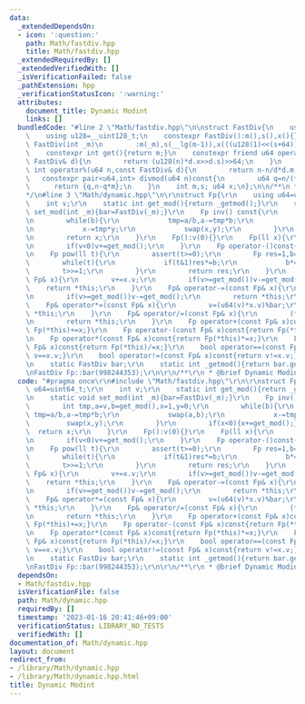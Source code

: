 ```yaml
---
data:
  _extendedDependsOn:
  - icon: ':question:'
    path: Math/fastdiv.hpp
    title: Math/fastdiv.hpp
  _extendedRequiredBy: []
  _extendedVerifiedWith: []
  _isVerificationFailed: false
  _pathExtension: hpp
  _verificationStatusIcon: ':warning:'
  attributes:
    document_title: Dynamic Modint
    links: []
  bundledCode: "#line 2 \"Math/fastdiv.hpp\"\n\nstruct FastDiv{\n    using u64=uint64_t;\n\
    \    using u128=__uint128_t;\n    constexpr FastDiv():m(),s(),x(){}\n    constexpr\
    \ FastDiv(int _m)\n        :m(_m),s(__lg(m-1)),x(((u128(1)<<(s+64))+m-1)/m){}\n\
    \    constexpr int get(){return m;}\n    constexpr friend u64 operator/(u64 n,const\
    \ FastDiv& d){\n        return (u128(n)*d.x>>d.s)>>64;\n    }\n    constexpr friend\
    \ int operator%(u64 n,const FastDiv& d){\n        return n-n/d*d.m;\n    }\n \
    \   constexpr pair<u64,int> divmod(u64 n)const{\n        u64 q=n/(*this);\n  \
    \      return {q,n-q*m};\n    }\n    int m,s; u64 x;\n};\n\n/**\n * Fast Division\n\
    */\n#line 3 \"Math/dynamic.hpp\"\n\r\nstruct Fp{\r\n    using u64=uint64_t;\r\n\
    \    int v;\r\n    static int get_mod(){return _getmod();}\r\n    static void\
    \ set_mod(int _m){bar=FastDiv(_m);}\r\n    Fp inv() const{\r\n        int tmp,a=v,b=get_mod(),x=1,y=0;\r\
    \n        while(b){\r\n            tmp=a/b,a-=tmp*b;\r\n            swap(a,b);\r\
    \n            x-=tmp*y;\r\n            swap(x,y);\r\n        }\r\n        if(x<0){x+=get_mod();}\r\
    \n        return x;\r\n    }\r\n    Fp():v(0){}\r\n    Fp(ll x){\r\n        v=x%get_mod();\r\
    \n        if(v<0)v+=get_mod();\r\n    }\r\n    Fp operator-()const{return Fp()-*this;}\r\
    \n    Fp pow(ll t){\r\n        assert(t>=0);\r\n        Fp res=1,b=*this;\r\n\
    \        while(t){\r\n            if(t&1)res*=b;\r\n            b*=b;\r\n    \
    \        t>>=1;\r\n        }\r\n        return res;\r\n    }\r\n    Fp& operator+=(const\
    \ Fp& x){\r\n        v+=x.v;\r\n        if(v>=get_mod())v-=get_mod();\r\n    \
    \    return *this;\r\n    }\r\n    Fp& operator-=(const Fp& x){\r\n        v+=get_mod()-x.v;\r\
    \n        if(v>=get_mod())v-=get_mod();\r\n        return *this;\r\n    }\r\n\
    \    Fp& operator*=(const Fp& x){\r\n        v=(u64(v)*x.v)%bar;\r\n        return\
    \ *this;\r\n    }\r\n    Fp& operator/=(const Fp& x){\r\n        (*this)*=x.inv();\r\
    \n        return *this;\r\n    }\r\n    Fp operator+(const Fp& x)const{return\
    \ Fp(*this)+=x;}\r\n    Fp operator-(const Fp& x)const{return Fp(*this)-=x;}\r\
    \n    Fp operator*(const Fp& x)const{return Fp(*this)*=x;}\r\n    Fp operator/(const\
    \ Fp& x)const{return Fp(*this)/=x;}\r\n    bool operator==(const Fp& x)const{return\
    \ v==x.v;}\r\n    bool operator!=(const Fp& x)const{return v!=x.v;}\r\nprivate:\r\
    \n    static FastDiv bar;\r\n    static int _getmod(){return bar.get();}\r\n};\r\
    \nFastDiv Fp::bar(998244353);\r\n\r\n/**\r\n * @brief Dynamic Modint\r\n */\n"
  code: "#pragma once\r\n#include \"Math/fastdiv.hpp\"\r\n\r\nstruct Fp{\r\n    using\
    \ u64=uint64_t;\r\n    int v;\r\n    static int get_mod(){return _getmod();}\r\
    \n    static void set_mod(int _m){bar=FastDiv(_m);}\r\n    Fp inv() const{\r\n\
    \        int tmp,a=v,b=get_mod(),x=1,y=0;\r\n        while(b){\r\n           \
    \ tmp=a/b,a-=tmp*b;\r\n            swap(a,b);\r\n            x-=tmp*y;\r\n   \
    \         swap(x,y);\r\n        }\r\n        if(x<0){x+=get_mod();}\r\n      \
    \  return x;\r\n    }\r\n    Fp():v(0){}\r\n    Fp(ll x){\r\n        v=x%get_mod();\r\
    \n        if(v<0)v+=get_mod();\r\n    }\r\n    Fp operator-()const{return Fp()-*this;}\r\
    \n    Fp pow(ll t){\r\n        assert(t>=0);\r\n        Fp res=1,b=*this;\r\n\
    \        while(t){\r\n            if(t&1)res*=b;\r\n            b*=b;\r\n    \
    \        t>>=1;\r\n        }\r\n        return res;\r\n    }\r\n    Fp& operator+=(const\
    \ Fp& x){\r\n        v+=x.v;\r\n        if(v>=get_mod())v-=get_mod();\r\n    \
    \    return *this;\r\n    }\r\n    Fp& operator-=(const Fp& x){\r\n        v+=get_mod()-x.v;\r\
    \n        if(v>=get_mod())v-=get_mod();\r\n        return *this;\r\n    }\r\n\
    \    Fp& operator*=(const Fp& x){\r\n        v=(u64(v)*x.v)%bar;\r\n        return\
    \ *this;\r\n    }\r\n    Fp& operator/=(const Fp& x){\r\n        (*this)*=x.inv();\r\
    \n        return *this;\r\n    }\r\n    Fp operator+(const Fp& x)const{return\
    \ Fp(*this)+=x;}\r\n    Fp operator-(const Fp& x)const{return Fp(*this)-=x;}\r\
    \n    Fp operator*(const Fp& x)const{return Fp(*this)*=x;}\r\n    Fp operator/(const\
    \ Fp& x)const{return Fp(*this)/=x;}\r\n    bool operator==(const Fp& x)const{return\
    \ v==x.v;}\r\n    bool operator!=(const Fp& x)const{return v!=x.v;}\r\nprivate:\r\
    \n    static FastDiv bar;\r\n    static int _getmod(){return bar.get();}\r\n};\r\
    \nFastDiv Fp::bar(998244353);\r\n\r\n/**\r\n * @brief Dynamic Modint\r\n */"
  dependsOn:
  - Math/fastdiv.hpp
  isVerificationFile: false
  path: Math/dynamic.hpp
  requiredBy: []
  timestamp: '2023-01-16 20:41:46+09:00'
  verificationStatus: LIBRARY_NO_TESTS
  verifiedWith: []
documentation_of: Math/dynamic.hpp
layout: document
redirect_from:
- /library/Math/dynamic.hpp
- /library/Math/dynamic.hpp.html
title: Dynamic Modint
---
```

